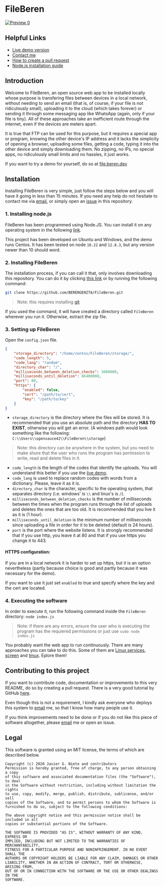 
# FileBeren

[![Preview 0](https://i.gyazo.com/846571d05b77d87aea79e3f1f0a364d4.png)](https://file.beren.dev)

## Helpful Links
- [Live demo version](https://file.beren.dev/)
- [Contact me](mailto:fileberen@beren.dev?subject=Regarding%20FileBeren)
- [How to create a pull request](https://docs.github.com/en/github/collaborating-with-issues-and-pull-requests/creating-a-pull-request)
- [Node.js installation guide](https://nodejs.org/en/download/package-manager/)

## Introduction

Welcome to FileBeren, an open source web app to be installed locally whose purpose is transfering files between devices in a local network, without needing to send an email (that is, of course, if your file is not ridiculously small), uploading it to the cloud (which takes forever) or sending it through some messaging app like WhatsApp (again, only if your file is tiny). All of these approaches take an inefficient route through the internet, even if the devices are meters apart.

It is true that FTP can be used for this purpose, but it requires a special app or program, knowing the other device's IP address and it lacks the simplicity of opening a browser, uploading some files, getting a code, typing it into the other device and simply downloading them. No zipping, no IPs, no special apps, no ridiculously small limits and no hassles, it just works.

If you want to try a demo for yourself, do so at [file.beren.dev](https://file.beren.dev)

## Installation
Installing FileBeren is very simple, just follow the steps below and you will have it going in less than 15 minutes.
If you need any help do not hesitate to contact me via [email](mailto:fileberen@beren.dev?subject=Regarding%20FileBeren), or simply open an [issue](https://docs.github.com/en/github/managing-your-work-on-github/about-issues) in this repository.

### 1. Installing node.js
FileBeren has been programmed using Node.JS. You can install it on any operating system in the following [link](https://nodejs.org/en/download/package-manager/). 

This project has been developed on Ubuntu and Windows, and the demo runs Centos. It has been tested on node `10.22` and `12.8.3`, but any version newer than 10 should word.

### 2. Installing FileBeren

The installation process, if you can call it that, only involves downloading this repository. You can do it by clicking [this link](https://github.com/BERENGENITA/FileBeren/archive/master.zip) or  by running the following command:

```sh
git clone https://github.com/BERENGENITA/FileBeren.git
```

>Note: this requires installing [git](https://git-scm.com/book/en/v2/Getting-Started-Installing-Git)

If you used the command, it will have created a directory called `FileBeren` wherever you run it. Otherwise, extract the zip file.

### 3. Setting up FileBeren

Open the `config.json` file.

```json
{
    "storage_directory": "/home/centos/FileBeren/storage/",
    "code_length": 5,
    "code_lang": "random",
    "directory_char": "/",
    "milliseconds_between_deletion_checks": 3600000,
    "milliseconds_until_deletion": 86400000,
    "port": 80,
    "https": {
        "enabled": false,
        "cert": "/path/to/cert",
        "key": "/path/to/key"
    }
}
```
- `storage_directory` is the directory where the files will be stored. It is recommended that you use an absolute path and the directory **HAS TO EXIST**, otherwise you will get an error. (A windows path would look something like the following: `C:\\Users\\opensauce42\\FileBeren\\storage`)
> Note: this directory can be anywhere in the system, but you need to make shure that the user who runs the program has permission to write, read and delete files in it.
- `code_length` is the length of the codes that identify the uploads. You will understand this better if you use the [live demo](https://file.beren.dev).
- `code_lang` is used to replace random codes with words from a dictionary. Please, leave it as it is.
- `directory_char` is the character, specific to the operating system, that separates directory (i.e. windows' is `\\` and linux's is `/`).
- `milliseconds_between_deletion_checks` is the number of milliseconds between the times when the program runs through the list of uploads and deletes the ones that are too old. It is recommended that you live it as it is (1 hour).
- `milliseconds_until_deletion` is the minimum number of milliseconds since uploading a file in order for it to be deleted (default is 24 hours).
- `port` is the port where the website listens. It is strongly recommended that if you use http, you leave it at 80 and that if you use https you change it to 443.

#### HTTPS configuration:
If you are in a local network it is harder to set up https, but it is an option nevertheless (partly because choice is good and partly because it was necessary for the demo).

If you want to use it just set `enabled` to true and specify where the key and the cert are located.

### 4. Executing the software
In order to execute it, run the following command inside the `FileBeren` directory:
`node index.js`

>Note: if there are any errors, ensure the user who is executing the program has the requiered permissions or just use `sudo node index.js`

You probably want the web app to run continuously. There are many approaches you can take to do this. Some of them are [Linux services](https://medium.com/@benmorel/creating-a-linux-service-with-systemd-611b5c8b91d6), [screen](https://linuxize.com/post/how-to-use-linux-screen/) and [tmux](https://linuxize.com/post/getting-started-with-tmux/). Eplore them!

## Contributing to this project

If you want to contribute code, documentation or improvements to this very README, do so by creating a pull request. There is a very good tutorial by GitHub [here](https://docs.github.com/en/github/collaborating-with-issues-and-pull-requests/creating-a-pull-request).

Even though this is not a requirement, I kindly ask everyone who deploys this system to [email](mailto:fileberen@beren.dev?subject=Regarding%20FileBeren) me, so that I know how many people use it.

If you think improvements need to be done or if you do not like this piece of software altogether, please [email](mailto:fileberen@beren.dev?subject=I%20not%20like%20FileBeren) me or open an issue.

## Legal
This software is granted using an MIT license, the terms of which are described below.

```
Copyright (c) 2020 Javier G. Nieto and contributors
Permission is hereby granted, free of charge, to any person obtaining a copy
of this software and associated documentation files (the "Software"), to deal
in the Software without restriction, including without limitation the rights
to use, copy, modify, merge, publish, distribute, sublicense, and/or sell
copies of the Software, and to permit persons to whom the Software is
furnished to do so, subject to the following conditions:

The above copyright notice and this permission notice shall be included in all
copies or substantial portions of the Software.

THE SOFTWARE IS PROVIDED "AS IS", WITHOUT WARRANTY OF ANY KIND, EXPRESS OR
IMPLIED, INCLUDING BUT NOT LIMITED TO THE WARRANTIES OF MERCHANTABILITY,
FITNESS FOR A PARTICULAR PURPOSE AND NONINFRINGEMENT. IN NO EVENT SHALL THE
AUTHORS OR COPYRIGHT HOLDERS BE LIABLE FOR ANY CLAIM, DAMAGES OR OTHER
LIABILITY, WHETHER IN AN ACTION OF CONTRACT, TORT OR OTHERWISE, ARISING FROM,
OUT OF OR IN CONNECTION WITH THE SOFTWARE OR THE USE OR OTHER DEALINGS IN THE
SOFTWARE.
```
